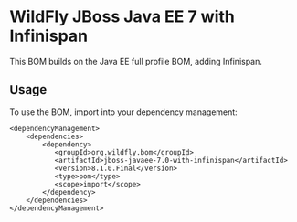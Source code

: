 WildFly JBoss Java EE 7 with Infinispan
===============================

This BOM builds on the Java EE full profile BOM, adding Infinispan. 
  
Usage
-----

To use the BOM, import into your dependency management:

    <dependencyManagement>
        <dependencies>
            <dependency>
               <groupId>org.wildfly.bom</groupId>
               <artifactId>jboss-javaee-7.0-with-infinispan</artifactId>
               <version>8.1.0.Final</version>
               <type>pom</type>
               <scope>import</scope>
            </dependency>
        </dependencies>
    </dependencyManagement> 
	